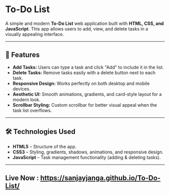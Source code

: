 # To-Do List

A simple and modern **To-Do List** web application built with **HTML, CSS, and JavaScript**. This app allows users to add, view, and delete tasks in a visually appealing interface.

---

## 🌟 Features

- **Add Tasks:** Users can type a task and click "Add" to include it in the list.
- **Delete Tasks:** Remove tasks easily with a delete button next to each task.
- **Responsive Design:** Works perfectly on both desktop and mobile devices.
- **Aesthetic UI:** Smooth animations, gradients, and card-style layout for a modern look.
- **Scrollbar Styling:** Custom scrollbar for better visual appeal when the task list overflows.

---

## 🛠️ Technologies Used

- **HTML5** – Structure of the app.
- **CSS3** – Styling, gradients, shadows, animations, and responsive design.
- **JavaScript** – Task management functionality (adding & deleting tasks).

---

## Live Now : https://sanjayjanga.github.io/To-Do-List/

